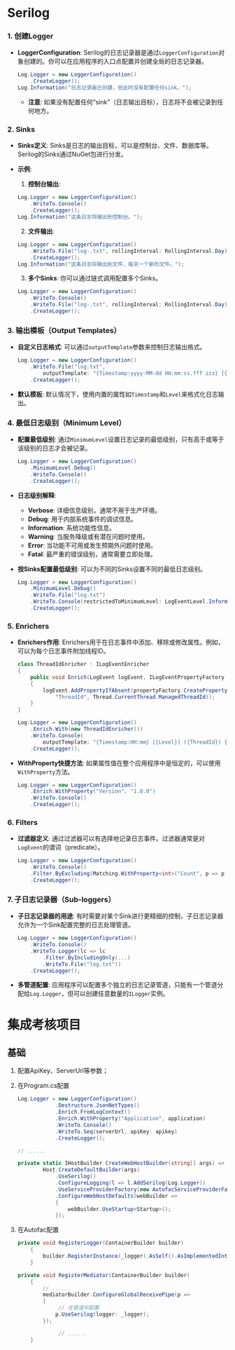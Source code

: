 # Serilog

### 1. 创建Logger

- **LoggerConfiguration**: Serilog的日志记录器是通过`LoggerConfiguration`对象创建的。你可以在应用程序的入口点配置并创建全局的日志记录器。
  
  ```csharp
  Log.Logger = new LoggerConfiguration()
      .CreateLogger();
  Log.Information("日志记录器已创建，但此时没有配置任何sink。");
  ```

  - **注意**: 如果没有配置任何“sink”（日志输出目标），日志将不会被记录到任何地方。

### 2. Sinks

- **Sinks定义**: Sinks是日志的输出目标，可以是控制台、文件、数据库等。Serilog的Sinks通过NuGet包进行分发。

- **示例**:
  
  1. **控制台输出**:
  
    ```csharp
    Log.Logger = new LoggerConfiguration()
        .WriteTo.Console()
        .CreateLogger();
    Log.Information("这条日志将输出到控制台。");
    ```

  2. **文件输出**:
  
    ```csharp
    Log.Logger = new LoggerConfiguration()
        .WriteTo.File("log-.txt", rollingInterval: RollingInterval.Day)
        .CreateLogger();
    Log.Information("这条日志将输出到文件，每天一个新的文件。");
    ```

  3. **多个Sinks**: 你可以通过链式调用配置多个Sinks。
  
    ```csharp
    Log.Logger = new LoggerConfiguration()
        .WriteTo.Console()
        .WriteTo.File("log-.txt", rollingInterval: RollingInterval.Day)
        .CreateLogger();
    ```

### 3. 输出模板（Output Templates）

- **自定义日志格式**: 可以通过`outputTemplate`参数来控制日志输出格式。

  ```csharp
  Log.Logger = new LoggerConfiguration()
      .WriteTo.File("log.txt", 
          outputTemplate: "{Timestamp:yyyy-MM-dd HH:mm:ss.fff zzz} [{Level:u3}] {Message:lj}{NewLine}{Exception}")
      .CreateLogger();
  ```

- **默认模板**: 默认情况下，使用内置的属性如`Timestamp`和`Level`来格式化日志输出。

### 4. 最低日志级别（Minimum Level）

- **配置最低级别**: 通过`MinimumLevel`设置日志记录的最低级别，只有高于或等于该级别的日志才会被记录。

  ```csharp
  Log.Logger = new LoggerConfiguration()
      .MinimumLevel.Debug()
      .WriteTo.Console()
      .CreateLogger();
  ```

- **日志级别解释**:
  
  - **Verbose**: 详细信息级别，通常不用于生产环境。
  - **Debug**: 用于内部系统事件的调试信息。
  - **Information**: 系统功能性信息。
  - **Warning**: 当服务降级或有潜在问题时使用。
  - **Error**: 当功能不可用或发生预期外问题时使用。
  - **Fatal**: 最严重的错误级别，通常需要立即处理。

- **按Sinks配置最低级别**: 可以为不同的Sinks设置不同的最低日志级别。

  ```csharp
  Log.Logger = new LoggerConfiguration()
      .MinimumLevel.Debug()
      .WriteTo.File("log.txt")
      .WriteTo.Console(restrictedToMinimumLevel: LogEventLevel.Information)
      .CreateLogger();
  ```

### 5. Enrichers

- **Enrichers作用**: Enrichers用于在日志事件中添加、移除或修改属性。例如，可以为每个日志事件附加线程ID。

  ```csharp
  class ThreadIdEnricher : ILogEventEnricher
  {
      public void Enrich(LogEvent logEvent, ILogEventPropertyFactory propertyFactory)
      {
          logEvent.AddPropertyIfAbsent(propertyFactory.CreateProperty(
              "ThreadId", Thread.CurrentThread.ManagedThreadId));
      }
  }

  Log.Logger = new LoggerConfiguration()
      .Enrich.With(new ThreadIdEnricher())
      .WriteTo.Console(
          outputTemplate: "{Timestamp:HH:mm} [{Level}] ({ThreadId}) {Message}{NewLine}{Exception}")
      .CreateLogger();
  ```

- **WithProperty快捷方法**: 如果属性值在整个应用程序中是恒定的，可以使用`WithProperty`方法。

  ```csharp
  Log.Logger = new LoggerConfiguration()
      .Enrich.WithProperty("Version", "1.0.0")
      .WriteTo.Console()
      .CreateLogger();
  ```

### 6. Filters

- **过滤器定义**: 通过过滤器可以有选择地记录日志事件。过滤器通常是对`LogEvent`的谓词（predicate）。

  ```csharp
  Log.Logger = new LoggerConfiguration()
      .WriteTo.Console()
      .Filter.ByExcluding(Matching.WithProperty<int>("Count", p => p < 10))
      .CreateLogger();
  ```

### 7. 子日志记录器（Sub-loggers）

- **子日志记录器的用途**: 有时需要对某个Sink进行更精细的控制，子日志记录器允许为一个Sink配置完整的日志处理管道。

  ```csharp
  Log.Logger = new LoggerConfiguration()
      .WriteTo.Console()
      .WriteTo.Logger(lc => lc
          .Filter.ByIncludingOnly(...)
          .WriteTo.File("log.txt"))
      .CreateLogger();
  ```

- **多管道配置**: 应用程序可以配置多个独立的日志记录管道，只能有一个管道分配给`Log.Logger`，但可以创建任意数量的`ILogger`实例。



# 集成考核项目

## 基础

1. 配置ApiKey、ServerUrl等参数；

2. 在Program.cs配置
   ```c#
   Log.Logger = new LoggerConfiguration()
               .Destructure.JsonNetTypes()
               .Enrich.FromLogContext()
               .Enrich.WithProperty("Application", application)
               .WriteTo.Console()
               .WriteTo.Seq(serverUrl, apiKey: apikey)
               .CreateLogger();
   
   // ......
   
   private static IHostBuilder CreateWebHostBuilder(string[] args) =>
           Host.CreateDefaultBuilder(args)
               .UseSerilog()
               .ConfigureLogging(l => l.AddSerilog(Log.Logger))
               .UseServiceProviderFactory(new AutofacServiceProviderFactory())
               .ConfigureWebHostDefaults(webBuilder =>
               {
                   webBuilder.UseStartup<Startup>();
               });
   ```

3. 在Autofac配置

   ```c#
   private void RegisterLogger(ContainerBuilder builder)
       {
           builder.RegisterInstance(_logger).AsSelf().AsImplementedInterfaces().SingleInstance();
       }
   
   private void RegisterMediator(ContainerBuilder builder)
       {
           // ......
           mediatorBuilder.ConfigureGlobalReceivePipe(p =>
           {
             	// 在管道中配置
               p.UseSerilog(logger: _logger);
           });
   
     			// ......
       }
   ```

   

